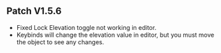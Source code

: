 ﻿## Patch V1.5.6
* Fixed Lock Elevation toggle not working in editor.
* Keybinds will change the elevation value in editor, but you must move the object to see any changes.
